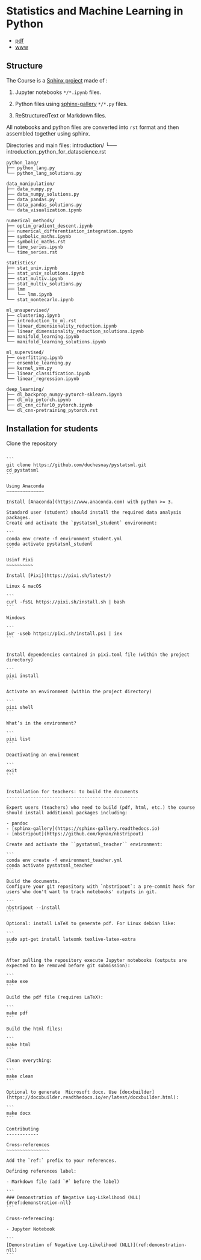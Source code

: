 Statistics and Machine Learning in Python
=========================================

- [pdf](https://raw.github.com/duchesnay/data/master/pdf/StatisticsMachineLearningPython.pdf)
- [www](https://duchesnay.github.io/pystatsml)


Structure
---------

The Course is a [Sphinx project](https://www.sphinx-doc.org/en/master) made of :

1. Jupyter notebooks `*/*.ipynb` files.

2. Python files using [sphinx-gallery](https://sphinx-gallery.github.io/stable/index.html) `*/*.py` files.

3. ReStructuredText or Markdown files.

All notebooks and python files are converted into `rst` format and then assembled together using sphinx.

Directories and main files:
    introduction/
    └── introduction_python_for_datascience.rst

    python_lang/
    ├── python_lang.py
    └── python_lang_solutions.py

    data_manipulation/
    ├── data_numpy.py
    ├── data_numpy_solutions.py
    ├── data_pandas.py
    ├── data_pandas_solutions.py
    └── data_visualization.ipynb

    numerical_methods/
    ├── optim_gradient_descent.ipynb
    ├── numerical_differentiation_integration.ipynb
    ├── symbolic_maths.ipynb
    ├── symbolic_maths.rst
    ├── time_series.ipynb
    └── time_series.rst

    statistics/
    ├── stat_univ.ipynb
    ├── stat_univ_solutions.ipynb
    ├── stat_multiv.ipynb
    ├── stat_multiv_solutions.py
    ├── lmm
    │   └── lmm.ipynb
    └── stat_montecarlo.ipynb

    ml_unsupervised/
    ├── clustering.ipynb
    ├── introduction_to_ml.rst
    ├── linear_dimensionality_reduction.ipynb
    ├── linear_dimensionality_reduction_solutions.ipynb
    ├── manifold_learning.ipynb
    └── manifold_learning_solutions.ipynb

    ml_supervised/
    ├── overfitting.ipynb
    ├── ensemble_learning.py
    ├── kernel_svm.py
    ├── linear_classification.ipynb
    └── linear_regression.ipynb

    deep_learning/
    ├── dl_backprop_numpy-pytorch-sklearn.ipynb
    ├── dl_mlp_pytorch.ipynb
    ├── dl_cnn_cifar10_pytorch.ipynb
    └── dl_cnn-pretraining_pytorch.rst


Installation for students
-------------------------

Clone the repository
~~~~~~~~~~~~~~~~~~~~

```
git clone https://github.com/duchesnay/pystatsml.git
cd pystatsml
```

Using Anaconda
~~~~~~~~~~~~~~

Install [Anaconda](https://www.anaconda.com) with python >= 3.

Standard user (student) should install the required data analysis packages.
Create and activate the `pystatsml_student` environment:

```
conda env create -f environment_student.yml
conda activate pystatsml_student
```

Usinf Pixi
~~~~~~~~~~

Install [Pixi](https://pixi.sh/latest/)

Linux & macOS

```
curl -fsSL https://pixi.sh/install.sh | bash
```

Windows

```
iwr -useb https://pixi.sh/install.ps1 | iex
```


Install dependencies contained in pixi.toml file (within the project directory)

```
pixi install
```

Activate an environment (within the project directory)

```
pixi shell
```

What’s in the environment?

```
pixi list
```

Deactivating an environment

```
exit
```


Installation for teachers: to build the documents
-------------------------------------------------

Expert users (teachers) who need to build (pdf, html, etc.) the course should install additional packages including:

- pandoc
- [sphinx-gallery](https://sphinx-gallery.readthedocs.io)
- [nbstripout](https://github.com/kynan/nbstripout)

Create and activate the ``pystatsml_teacher`` environment:

```
conda env create -f environment_teacher.yml
conda activate pystatsml_teacher
```

Build the documents.
Configure your git repository with `nbstripout`: a pre-commit hook for users who don't want to track notebooks' outputs in git.

```
nbstripout --install
```

Optional: install LaTeX to generate pdf. For Linux debian like:

```
sudo apt-get install latexmk texlive-latex-extra
```


After pulling the repository execute Jupyter notebooks (outputs are expected to be removed before git submission):

```
make exe
```

Build the pdf file (requires LaTeX):

```
make pdf
```

Build the html files:

```
make html
```

Clean everything:

```
make clean
```

Optional to generate  Microsoft docx. Use [docxbuilder](https://docxbuilder.readthedocs.io/en/latest/docxbuilder.html):

```
make docx
```

Contributing
------------

Cross-references
~~~~~~~~~~~~~~~~

Add the `ref:` prefix to your references.

Defining references label:

- Markdown file (add `#` before the label)

```
### Demonstration of Negative Log-Likelihood (NLL) {#ref:demonstration-nll}
```

Cross-referencing:

- Jupyter Notebook

```
[Demonstration of Negative Log-Likelihood (NLL)](ref:demonstration-nll)
```